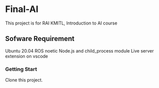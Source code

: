 # Final-AI
This project is for RAI KMITL, Introduction to AI course

## Sofware Requirement
   Ubuntu 20.04
   ROS noetic
   Node.js and child_process module
   Live server extension on vscode

### Getting Start
Clone this project.




